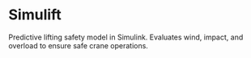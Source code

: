 # Simulift
Predictive lifting safety model in Simulink. Evaluates wind, impact, and overload to ensure safe crane operations.
